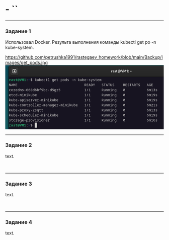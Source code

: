 #  - ``

---


### Задание 1

Использовал Docker.
Результа выполнения команды kubectl get po -n kube-system.

https://github.com/petrushka1991/rastegaev_homework/blob/main/Backup/images/get_pods.jpg
![get_pods](images/get_pods.jpg)

[]()


---

### Задание 2


text.

![]()

[]()


---

### Задание 3


text.

![]()

[]()


---

### Задание 4


text.

![]()

[]()
